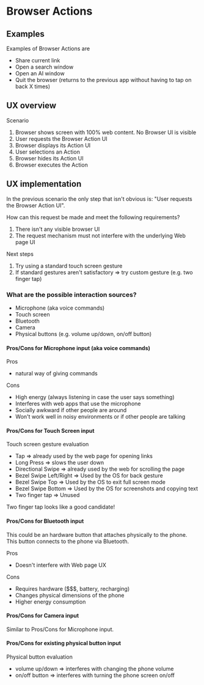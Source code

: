 # Browser Actions

## Examples

Examples of Browser Actions are
* Share current link
* Open a search window
* Open an AI window
* Quit the browser (returns to the previous app without having to tap on back X times)

## UX overview

Scenario

1. Browser shows screen with 100% web content. No Browser UI is visible
2. User requests the Browser Action UI
3. Browser displays its Action UI
4. User selections an Action
5. Browser hides its Action UI
6. Browser executes the Action

## UX implementation

In the previous scenario the only step that isn't obvious is: "User requests the Browser Action UI".

How can this request be made and meet the following requirements?

1. There isn't any visible browser UI
2. The request mechanism must not interfere with the underlying Web page UI

Next steps

1. Try using a standard touch screen gesture
2. If standard gestures aren't satisfactory => try custom gesture (e.g. two finger tap)

### What are the possible interaction sources?

* Microphone (aka voice commands)
* Touch screen
* Bluetooth
* Camera
* Physical buttons (e.g. volume up/down, on/off button)

#### Pros/Cons for Microphone input (aka voice commands)

Pros
* natural way of giving commands

Cons
* High energy (always listening in case the user says something)
* Interferes with web apps that use the microphone 
* Socially awkward if other people are around
* Won't work well in noisy environments or if other people are talking

#### Pros/Cons for Touch Screen input

Touch screen gesture evaluation

* Tap => already used by the web page for opening links
* Long Press => slows the user down
* Directional Swipe => already used by the web for scrolling the page
* Bezel Swipe Left/Right => Used by the OS for back gesture
* Bezel Swipe Top => Used by the OS to exit full screen mode
* Bezel Swipe Bottom => Used by the OS for screenshots and copying text
* Two finger tap => Unused

Two finger tap looks like a good candidate!

#### Pros/Cons for Bluetooth input

This could be an hardware button that attaches physically to the phone. This button connects 
to the phone via Bluetooth.

Pros
* Doesn't interfere with Web page UX

Cons
* Requires hardware ($$$, battery, recharging)
* Changes physical dimensions of the phone
* Higher energy consumption

#### Pros/Cons for Camera input

Similar to Pros/Cons for Microphone input.

#### Pros/Cons for existing physical button input

Physical button evaluation

* volume up/down => interferes with changing the phone volume
* on/off button => interferes with turning the phone screen on/off


